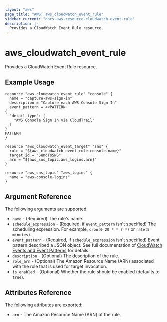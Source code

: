 ```yaml
---
layout: "aws"
page_title: "AWS: aws_cloudwatch_event_rule"
sidebar_current: "docs-aws-resource-cloudwatch-event-rule"
description: |-
  Provides a CloudWatch Event Rule resource.
---
```


# aws\_cloudwatch\_event\_rule

Provides a CloudWatch Event Rule resource.

## Example Usage

```
resource "aws_cloudwatch_event_rule" "console" {
  name = "capture-aws-sign-in"
  description = "Capture each AWS Console Sign In"
  event_pattern = <<PATTERN
{
  "detail-type": [
    "AWS Console Sign In via CloudTrail"
  ]
}
PATTERN
}

resource "aws_cloudwatch_event_target" "sns" {
  rule = "${aws_cloudwatch_event_rule.console.name}"
  target_id = "SendToSNS"
  arn = "${aws_sns_topic.aws_logins.arn}"
}

resource "aws_sns_topic" "aws_logins" {
  name = "aws-console-logins"
}
```

## Argument Reference

The following arguments are supported:

* `name` - (Required) The rule's name.
* `schedule_expression` - (Required, if `event_pattern` isn't specified) The scheduling expression.
	For example, `cron(0 20 * * ? *)` or `rate(5 minutes)`.
* `event_pattern` - (Required, if `schedule_expression` isn't specified) Event pattern
	described a JSON object.
	See full documentation of [CloudWatch Events and Event Patterns](http://docs.aws.amazon.com/AmazonCloudWatch/latest/DeveloperGuide/CloudWatchEventsandEventPatterns.html) for details.
* `description` - (Optional) The description of the rule.
* `role_arn` - (Optional) The Amazon Resource Name (ARN) associated with the role that is used for target invocation.
* `is_enabled` - (Optional) Whether the rule should be enabled (defaults to `true`).

## Attributes Reference

The following attributes are exported:

* `arn` - The Amazon Resource Name (ARN) of the rule.
